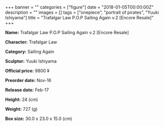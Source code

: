+++
banner = ""
categories = ["figure"]
date = "2018-01-05T00:00:00Z"
description = ""
images = []
tags = ["onepiece", "portrait of pirates", "Yuuki Ishiyama"]
title = "Trafalgar Law P.O.P Sailing Again v.2 [Encore Resale]"
+++

**Name:** Trafalgar Law P.O.P Sailing Again v.2 [Encore Resale]

**Character:** Trafalgar Law

**Category:** Sailing Again 

**Sculptor:** Yuuki Ishiyama

**Official price:** 9800 ¥

**Preorder date:** Nov-16

**Release date:** Feb-17

**Height:** 24 (cm)

**Weight:** 727 (g)

**Box size:** 30.0 x 23.0 x 15.0 (cm)


